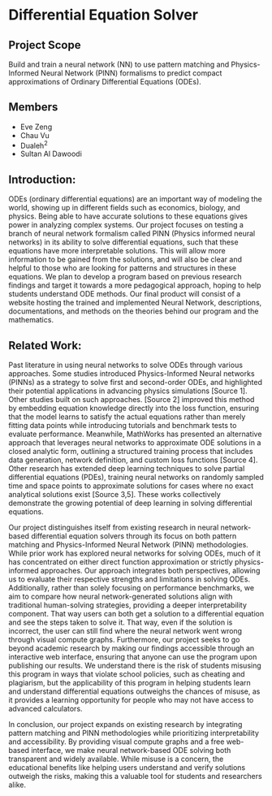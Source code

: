 # Differential Equation Solver

## Project Scope  
Build and train a neural network (NN) to use pattern matching and Physics-Informed Neural Network (PINN) formalisms to predict compact approximations of Ordinary Differential Equations (ODEs).  

## Members  
- Eve Zeng  
- Chau Vu  
- Dualeh<sup>2</sup>  
- Sultan Al Dawoodi  

## Introduction:

ODEs (ordinary differential equations) are an important way of modeling the world, showing up in different fields such as economics, biology, and physics. Being able to have accurate solutions to these equations gives power in analyzing complex systems. Our project focuses on testing a branch of neural network formalism called PINN (Physics informed neural networks) in its ability to solve differential equations, such that these equations have more interpretable solutions. This will allow more information to be gained from the solutions, and will also be clear and helpful to those who are looking for patterns and structures in these equations. We plan to develop a program based on previous research findings and target it towards a more pedagogical approach, hoping to help students understand ODE methods. Our final product will consist of a website hosting the trained and implemented Neural Network, descriptions, documentations, and methods on the theories behind our program and the mathematics. 


## Related Work:

Past literature in using neural networks to solve ODEs through various approaches. Some studies introduced Physics-Informed Neural networks (PINNs) as a strategy to solve first and second-order ODEs, and highlighted their potential applications in advancing physics simulations [Source 1]. Other studies built on such approaches. [Source 2] improved this method by embedding equation knowledge directly into the loss function, ensuring that the model learns to satisfy the actual equations rather than merely fitting data points while introducing tutorials and benchmark tests to evaluate performance. Meanwhile, MathWorks has presented an alternative approach that leverages neural networks to approximate ODE solutions in a closed analytic form, outlining a structured training process that includes data generation, network definition, and custom loss functions [Source 4]. Other research has extended deep learning techniques to solve partial differential equations (PDEs), training neural networks on randomly sampled time and space points to approximate solutions for cases where no exact analytical solutions exist [Source 3,5]. These works collectively demonstrate the growing potential of deep learning in solving differential equations. 

Our project distinguishes itself from existing research in neural network-based differential equation solvers through its focus on both pattern matching and Physics-Informed Neural Network (PINN) methodologies. While prior work has explored neural networks for solving ODEs, much of it has concentrated on either direct function approximation or strictly physics-informed approaches. Our approach integrates both perspectives, allowing us to evaluate their respective strengths and limitations in solving ODEs. Additionally, rather than solely focusing on performance benchmarks, we aim to compare how neural network-generated solutions align with traditional human-solving strategies, providing a deeper interpretability component. That way users can both get a solution to a differential equation and see the steps taken to solve it. That way, even if the solution is incorrect, the user can still find where the neural network went wrong through visual compute graphs. Furthermore, our project seeks to go beyond academic research by making our findings accessible through an interactive web interface, ensuring that anyone can use the program upon publishing our results. We understand there is the risk of students misusing this program in ways that violate school policies, such as cheating and plagiarism, but the applicability of this program in helping students learn and understand differential equations outweighs the chances of misuse, as it provides a learning opportunity for people who may not have access to advanced calculators. 

In conclusion, our project expands on existing research by integrating pattern matching and PINN methodologies while prioritizing interpretability and accessibility. By providing visual compute graphs and a free web-based interface, we make neural network-based ODE solving both transparent and widely available. While misuse is a concern, the educational benefits like helping users understand and verify solutions outweigh the risks, making this a valuable tool for students and researchers alike.


